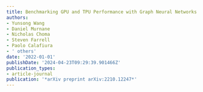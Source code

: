 ```yaml
---
title: Benchmarking GPU and TPU Performance with Graph Neural Networks
authors:
- Yunsong Wang
- Daniel Murnane
- Nicholas Choma
- Steven Farrell
- Paolo Calafiura
- ' others'
date: '2022-01-01'
publishDate: '2024-04-23T09:29:39.901466Z'
publication_types:
- article-journal
publication: '*arXiv preprint arXiv:2210.12247*'
---
```

